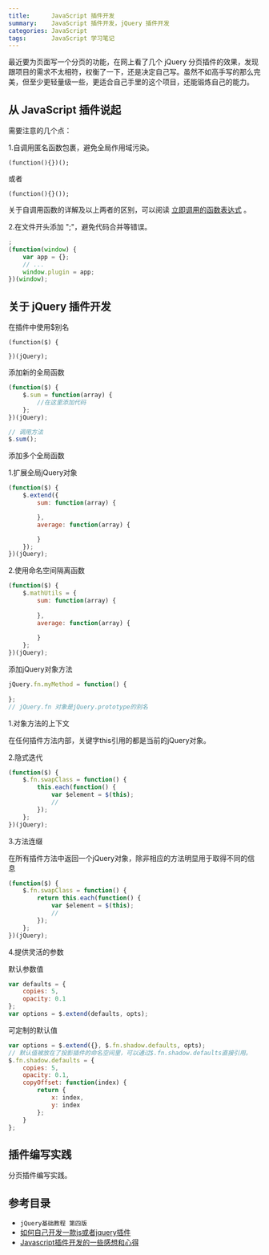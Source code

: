 ```yaml
---
title:      JavaScript 插件开发
summary:    JavaScript 插件开发，jQuery 插件开发
categories: JavaScript
tags:       JavaScript 学习笔记
---
```


最近要为页面写一个分页的功能，在网上看了几个 jQuery 分页插件的效果，发现跟项目的需求不太相符，权衡了一下，还是决定自己写。虽然不如高手写的那么完美，但至少更轻量级一些，更适合自己手里的这个项目，还能锻炼自己的能力。

## 从 JavaScript 插件说起

需要注意的几个点：

1.自调用匿名函数包裹，避免全局作用域污染。

```
(function(){})();
```

或者

```
(function(){}());
```

关于自调用函数的详解及以上两者的区别，可以阅读 [立即调用的函数表达式](http://www.cnblogs.com/TomXu/archive/2011/12/31/2289423.html) 。

2.在文件开头添加 ";"，避免代码合并等错误。

```javascript
;
(function(window) {
	var app = {};
	// ...
	window.plugin = app;
})(window);
```

## 关于 jQuery 插件开发

在插件中使用$别名

```
(function($) {
	
})(jQuery);
```

添加新的全局函数

```javascript
(function($) {
	$.sum = function(array) {
		//在这里添加代码
	};
})(jQuery);

// 调用方法
$.sum();
```

添加多个全局函数

1.扩展全局jQuery对象

```javascript
(function($) {
	$.extend({
		sum: function(array) {

		},
		average: function(array) {

		}
	});
})(jQuery);
```

2.使用命名空间隔离函数

```javascript
(function($) {
	$.mathUtils = {
		sum: function(array) {
			
		},
		average: function(array) {
			
		}
	};
})(jQuery);
```

添加jQuery对象方法

```javascript
jQuery.fn.myMethod = function() {
	
};
// jQuery.fn 对象是jQuery.prototype的别名
```

1.对象方法的上下文

在任何插件方法内部，关键字this引用的都是当前的jQuery对象。

2.隐式迭代

```javascript
(function($) {
	$.fn.swapClass = function() {
		this.each(function() {
			var $element = $(this);
			//
		});
	};
})(jQuery);
```

3.方法连缀

在所有插件方法中返回一个jQuery对象，除非相应的方法明显用于取得不同的信息

```javascript
(function($) {
	$.fn.swapClass = function() {
		return this.each(function() {
			var $element = $(this);
			//
		});
	};
})(jQuery);
```

4.提供灵活的参数

默认参数值

```javascript
var defaults = {
	copies: 5,
	opacity: 0.1
};
var options = $.extend(defaults, opts);
```

可定制的默认值

```javascript
var options = $.extend({}, $.fn.shadow.defaults, opts);
// 默认值被放在了投影插件的命名空间里，可以通过$.fn.shadow.defaults直接引用。
$.fn.shadow.defaults = {
	copies: 5,
	opacity: 0.1,
	copyOffset: function(index) {
		return {
			x: index,
			y: index
		};
	}
};
```

## 插件编写实践

分页插件编写实践。

## 参考目录

- `jQuery基础教程 第四版`
- [如何自己开发一款js或者jquery插件](http://www.haorooms.com/post/js_jquery_chajian)
- [Javascript插件开发的一些感想和心得](http://luopq.com/2016/02/04/think-js-plugin/)